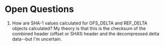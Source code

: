 # Open Questions

1. How are SHA-1 values calculated for OFS\_DELTA and REF\_DELTA objects calculated? My theory is that this is the checksum of the combined header (offset or SHA1) header and the decompressed delta data--but I'm uncertain.
